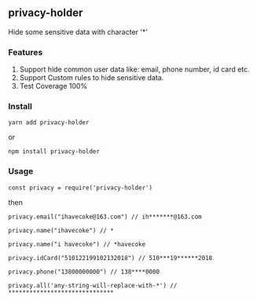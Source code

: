 ## privacy-holder

Hide some sensitive data with character '*'

### Features
1. Support hide common user data like: email, phone number, id card etc.
2. Support Custom rules to hide sensitive data.
3. Test Coverage 100%

### Install

`yarn add privacy-holder`

or

`npm install privacy-holder`

### Usage

`const privacy = require('privacy-holder')`

then

`privacy.email("ihavecoke@163.com") // ih*******@163.com`

`privacy.name("ihavecoke") // *`

`privacy.name("i havecoke") // *havecoke`

`privacy.idCard("510122199102132018") // 510***19******2018`

`privacy.phone("13800000000") // 138****0000`

`privacy.all('any-string-will-replace-with-*') // ******************************`

